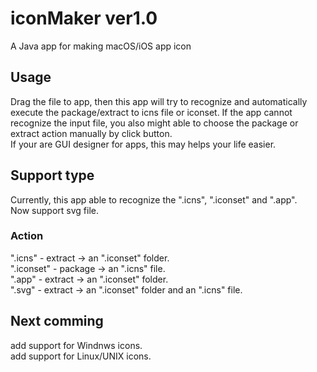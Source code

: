 # iconMaker ver1.0
A Java app for making macOS/iOS app icon

## Usage
Drag the file to app, then this app will try to recognize and automatically execute the package/extract to icns file or iconset.
 If the app cannot recognize the input file, you also might able to choose the package or extract action manually by click button.
 <br>
 If your are GUI designer for apps, this may helps your life easier.
 <br>
 
## Support type
Currently, this app able to recognize the ".icns", ".iconset" and ".app".<br>
Now support svg file.
### Action
".icns" - extract -> an ".iconset" folder.<br>
".iconset" - package -> an ".icns" file.<br>
".app" - extract -> an ".iconset" folder.<br>
".svg" - extract -> an ".iconset" folder and an ".icns" file.

## Next comming
add support for Windnws icons.<br>
add support for Linux/UNIX icons.<br>
